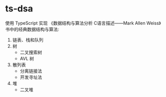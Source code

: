 # ts-dsa

使用 TypeScript 实现 《数据结构与算法分析 C语言描述——Mark Allen Weiss》书中的经典数据结构与算法:

1. 链表、栈和队列
2. 树
    - 二叉搜索树
    - AVL 树
3. 散列表
    - 分离链接法
    - 开发寻址法
4. 堆
    - 二叉堆

